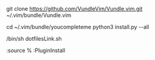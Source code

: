 git clone https://github.com/VundleVim/Vundle.vim.git ~/.vim/bundle/Vundle.vim

cd ~/.vim/bundle/youcompleteme
python3 install.py --all

/bin/sh dotfilesLink.sh

:source %
:PluginInstall
